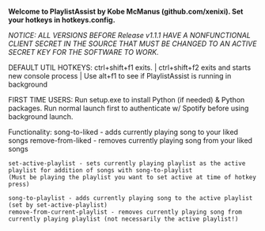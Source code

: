 **Welcome to PlaylistAssist by Kobe McManus (github.com/xenixi). Set your hotkeys in hotkeys.config.**

_NOTICE: ALL VERSIONS BEFORE Release v1.1.1 HAVE A NONFUNCTIONAL CLIENT SECRET IN THE SOURCE THAT MUST BE CHANGED TO AN
ACTIVE SECRET KEY FOR THE SOFTWARE TO WORK._

DEFAULT UTIL HOTKEYS:
ctrl+shift+f1 exits. | ctrl+shift+f2 exits and starts new console process | Use alt+f1 to see if PlaylistAssist is running in background

FIRST TIME USERS:
Run setup.exe to install Python (if needed) & Python packages.
Run normal launch first to authenticate w/ Spotify before using background launch.

Functionality:
    song-to-liked - adds currently playing song to your liked songs
    remove-from-liked - removes currently playing song from your liked songs

    set-active-playlist - sets currently playing playlist as the active playlist for addition of songs with song-to-playlist
    (Must be playing the playlist you want to set active at time of hotkey press)

    song-to-playlist - adds currently playing song to the active playlist (set by set-active-playlist)
    remove-from-current-playlist - removes currently playing song from currently playing playlist (not necessarily the active playlist!)
